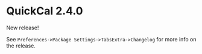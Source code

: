 # QuickCal 2.4.0

New release!

See `Preferences->Package Settings->TabsExtra->Changelog` for more info on 
the release.
